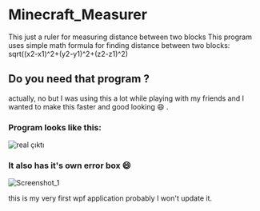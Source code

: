 # Minecraft_Measurer
This just a ruler for measuring distance between two blocks
This program uses simple math formula for finding distance between two blocks:
sqrt((x2-x1)^2+(y2-y1)^2+(z2-z1)^2)

## Do you need that program ?
actually, no but I was using this a lot while playing with my friends and I wanted to make this faster and good looking :smile: .

### Program looks like this:
![real çıktı](https://user-images.githubusercontent.com/59030268/83304852-3fad9500-a208-11ea-82bf-49b342561bce.png)
### It also has it's own error box :smile:
![Screenshot_1](https://user-images.githubusercontent.com/59030268/84128788-bb4de400-aa49-11ea-9317-68af0fdbdf43.png)

this is my very first wpf application probably I won't update it.
